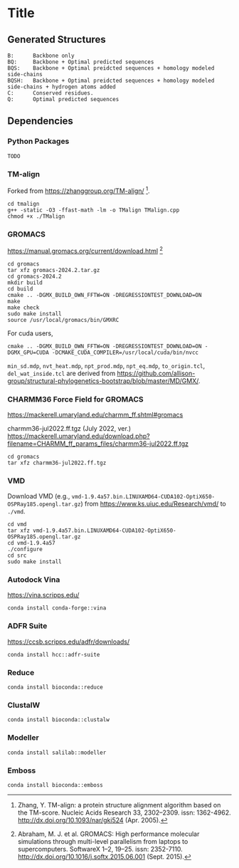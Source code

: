 # Title

## Generated Structures

```
B:      Backbone only
BQ:     Backbone + Optimal predicted sequences
BQS:    Backbone + Optimal preidcted sequences + homology modeled side-chains
BQSH:   Backbone + Optimal preidcted sequences + homology modeled side-chains + hydrogen atoms added
C:      Conserved residues.
Q:      Optimal predicted sequences
```

## Dependencies

### Python Packages

```
TODO
```

### TM-align

Forked from https://zhanggroup.org/TM-align/ [^1].

[^1]: Zhang, Y. TM-align: a protein structure alignment algorithm based on the TM-score. Nucleic Acids Research 33, 2302–2309. issn: 1362-4962. http://dx.doi.org/10.1093/nar/gki524 (Apr. 2005).

```
cd tmalign
g++ -static -O3 -ffast-math -lm -o TMalign TMalign.cpp
chmod +x ./TMalign
```

### GROMACS

https://manual.gromacs.org/current/download.html [^2]

```
cd gromacs
tar xfz gromacs-2024.2.tar.gz
cd gromacs-2024.2
mkdir build
cd build
cmake .. -DGMX_BUILD_OWN_FFTW=ON -DREGRESSIONTEST_DOWNLOAD=ON
make
make check
sudo make install
source /usr/local/gromacs/bin/GMXRC
```

For cuda users,
```
cmake .. -DGMX_BUILD_OWN_FFTW=ON -DREGRESSIONTEST_DOWNLOAD=ON -DGMX_GPU=CUDA -DCMAKE_CUDA_COMPILER=/usr/local/cuda/bin/nvcc
```

`min_sd.mdp`, `nvt_heat.mdp`, `npt_prod.mdp`, `npt_eq.mdp`, `to_origin.tcl`, `del_wat_inside.tcl` are derived from
https://github.com/allison-group/structural-phylogenetics-bootstrap/blob/master/MD/GMX/.

[^2]: Abraham, M. J. et al. GROMACS: High performance molecular simulations through multi-level parallelism from laptops to supercomputers. SoftwareX 1–2, 19–25. issn: 2352-7110. http://dx.doi.org/10.1016/j.softx.2015.06.001 (Sept. 2015).

### CHARMM36 Force Field for GROMACS

https://mackerell.umaryland.edu/charmm_ff.shtml#gromacs

charmm36-jul2022.ff.tgz (July 2022, ver.)
https://mackerell.umaryland.edu/download.php?filename=CHARMM_ff_params_files/charmm36-jul2022.ff.tgz

```
cd gromacs
tar xfz charmm36-jul2022.ff.tgz
```

### VMD

Download VMD (e.g., `vmd-1.9.4a57.bin.LINUXAMD64-CUDA102-OptiX650-OSPRay185.opengl.tar.gz`) from 
https://www.ks.uiuc.edu/Research/vmd/ to `./vmd`.

```
cd vmd
tar xfz vmd-1.9.4a57.bin.LINUXAMD64-CUDA102-OptiX650-OSPRay185.opengl.tar.gz
cd vmd-1.9.4a57
./configure
cd src
sudo make install
```

### Autodock Vina

https://vina.scripps.edu/

```
conda install conda-forge::vina
```

### ADFR Suite

https://ccsb.scripps.edu/adfr/downloads/

```
conda install hcc::adfr-suite
```

### Reduce

```
conda install bioconda::reduce
```

### ClustalW

```
conda install bioconda::clustalw
```

### Modeller

```
conda install salilab::modeller
```

### Emboss

```
conda install bioconda::emboss
```